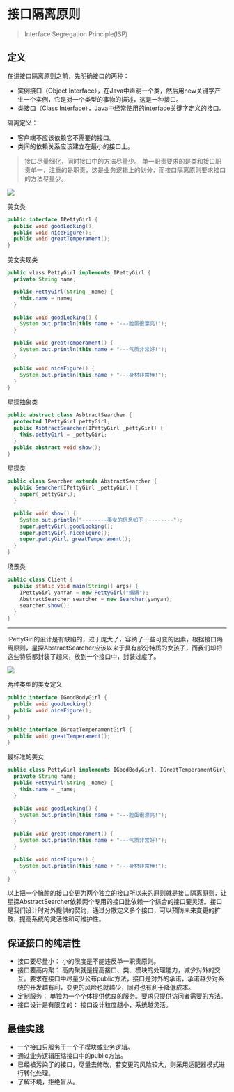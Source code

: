 # 接口隔离原则
> Interface Segregation Principle(ISP)

## 定义

在讲接口隔离原则之前，先明确接口的两种：

* 实例接口（Object Interface），在Java中声明一个类，然后用new关键字产生一个实例，它是对一个类型的事物的描述，这是一种接口。
* 类接口（Class Interface），Java中经常使用的interface关键字定义的接口。

隔离定义：

* 客户端不应该依赖它不需要的接口。
* 类间的依赖关系应该建立在最小的接口上。

> 接口尽量细化，同时接口中的方法尽量少。
> 单一职责要求的是类和接口职责单一，注重的是职责，这是业务逻辑上的划分，而接口隔离原则要求接口的方法尽量少。

![](http://odr63yrh6.bkt.clouddn.com/ISP.jpg)

美女类

```java
public interface IPettyGirl {
  public void goodLooking();
  public void niceFigure();
  public void greatTemperament();
}
```

美女实现类

```java
public vlass PettyGirl implements IPettyGirl {
  private String name;

  public PettyGirl(String _name) {
    this.name = name;
  }

  public void goodLooking() {
    System.out.println(this.name + "---脸蛋很漂亮!");
  }

  public void greatTemperament() {
    System.out.println(this.name + "---气质非常好!");
  }

  public void niceFigure() {
    System.out.println(this.name + "---身材非常棒!");
  }
}
```

星探抽象类

```java
public abstract class AsbtractSearcher {
  protected IPettyGirl pettyGirl;
  public AsbtractSearcher(IPettyGirl _pettyGirl) {
    this.pettyGirl = _pettyGirl;
  }
  public abstract void show();
}
```

星探类

```java
public class Searcher extends AbstractSearcher {
  public Searcher(IPettyGirl _pettyGirl) {
    super(_pettyGirl);
  }

  public void show() {
    System.out.println("--------美女的信息如下：--------");
    super.pettyGirl.goodLooking();
    super.pettyGirl.niceFigure();
    super.pettyGirl。greatTemperament();
  }
}
```

场景类

```java
public class Client {
  public static void main(String[] args) {
    IPettyGirl yanYan = new PettyGirl("嫣嫣");
    AbstractSearcher searcher = new Searcher(yanyan);
    searcher.show();
  }
}
```

---

IPettyGirl的设计是有缺陷的，过于庞大了，容纳了一些可变的因素，根据接口隔离原则，星探AbstractSearcher应该以来于具有部分特质的女孩子，而我们却把这些特质都封装了起来，放到一个接口中，封装过度了。

![](http://odr63yrh6.bkt.clouddn.com/ISP2.jpg)

两种类型的美女定义

```java
public interface IGoodBodyGirl {
  public void goodLooking();
  public void niceFigure();
}

public interface IGreatTemperamentGirl {
  public void greatTemperament();
}
```

最标准的美女

```java
public class PettyGirl implements IGoodBodyGirl, IGreatTemperamentGirl {
  private String name;
  public PettyGirl(String _name) {
    this.name = _name;
  }

  public void goodLooking() {
    System.out.println(this.name + "---脸蛋很漂亮!");
  }

  public void greatTemperament() {
    System.out.println(this.name + "---气质非常好!");
  }

  public void niceFigure() {
    System.out.println(this.name + "---身材非常棒!");
  }
}
```

以上把一个臃肿的接口变更为两个独立的接口所以来的原则就是接口隔离原则，让星探AbstractSearcher依赖两个专用的接口比依赖一个综合的接口要灵活。接口是我们设计时对外提供的契约，通过分散定义多个接口，可以预防未来变更的扩散，提高系统的灵活性和可维护性。

## 保证接口的纯洁性

* 接口要尽量小： 小的限度是不能违反单一职责原则。
* 接口要高内聚： 高内聚就是提高接口、类、模块的处理能力，减少对外的交互。要求在接口中尽量少公布public方法，接口是对外的承诺，承诺越少对系统的开发越有利，变更的风险也就越少，同时也有利于降低成本。
* 定制服务： 单独为一个个体提供优良的服务。要求只提供访问者需要的方法。
* 接口设计是有限度的： 接口设计粒度越小，系统越灵活。

## 最佳实践

* 一个接口只服务于一个子模块或业务逻辑。
* 通过业务逻辑压缩接口中的public方法。
* 已经被污染了的接口，尽量去修改，若变更的风险较大，则采用适配器模式进行转化处理。
* 了解环境，拒绝盲从。
